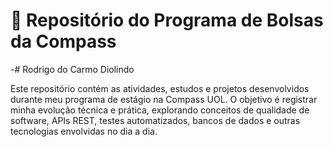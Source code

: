 # 📌 Repositório do Programa de Bolsas da Compass
-# Rodrigo do Carmo Diolindo

Este repositório contém as atividades, estudos e projetos desenvolvidos durante meu programa de estágio na Compass UOL.
O objetivo é registrar minha evolução técnica e prática, explorando conceitos de qualidade de software, APIs REST, testes automatizados, bancos de dados e outras tecnologias envolvidas no dia a dia.

